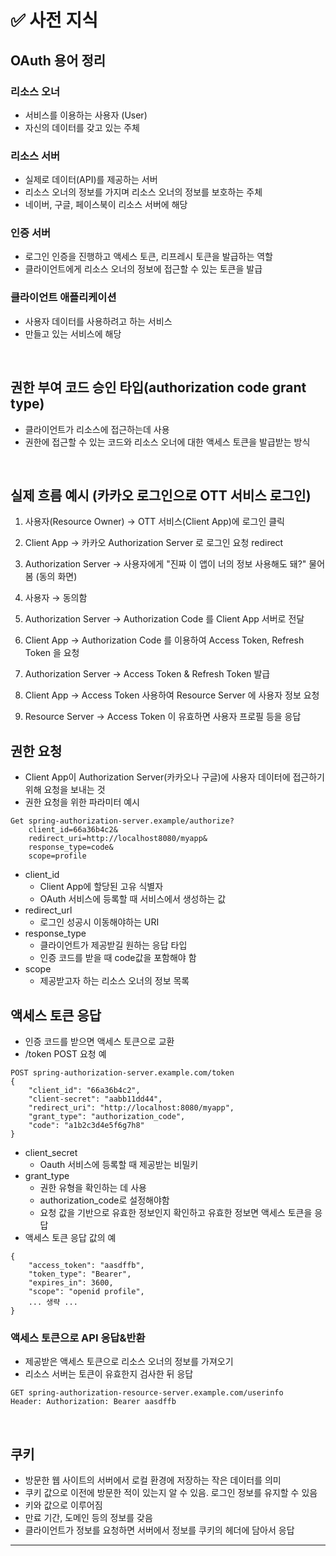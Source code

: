 # ✅ 사전 지식

## OAuth 용어 정리

### 리소스 오너
- 서비스를 이용하는 사용자 (User)
- 자신의 데이터를 갖고 있는 주체

### 리소스 서버
- 실제로 데이터(API)를 제공하는 서버
- 리소스 오너의 정보를 가지며 리소스 오너의 정보를 보호하는 주체
- 네이버, 구글, 페이스북이 리소스 서버에 해당

### 인증 서버
- 로그인 인증을 진행하고 액세스 토큰, 리프레시 토큰을 발급하는 역할
- 클라이언트에게 리소스 오너의 정보에 접근할 수 있는 토큰을 발급

### 클라이언트 애플리케이션
- 사용자 데이터를 사용하려고 하는 서비스
- 만들고 있는 서비스에 해당

<br>

## 권한 부여 코드 승인 타입(authorization code grant type)
- 클라이언트가 리소스에 접근하는데 사용
- 권한에 접근할 수 있는 코드와 리소스 오너에 대한 액세스 토큰을 발급받는 방식

<br>

## 실제 흐름 예시 (카카오 로그인으로 OTT 서비스 로그인)

1. 사용자(Resource Owner)
→ OTT 서비스(Client App)에 로그인 클릭

2. Client App
→ 카카오 Authorization Server 로 로그인 요청 redirect

3. Authorization Server
→ 사용자에게 "진짜 이 앱이 너의 정보 사용해도 돼?" 물어봄 (동의 화면)

4. 사용자
→ 동의함

5. Authorization Server
→ Authorization Code 를 Client App 서버로 전달

6. Client App
→ Authorization Code 를 이용하여 Access Token, Refresh Token 을 요청

7. Authorization Server
→ Access Token & Refresh Token 발급

8. Client App
→ Access Token 사용하여 Resource Server 에 사용자 정보 요청

9. Resource Server
→ Access Token 이 유효하면 사용자 프로필 등을 응답

## 권한 요청
- Client App이 Authorization Server(카카오나 구글)에 사용자 데이터에 접근하기 위해 요청을 보내는 것
- 권한 요청을 위한 파라미터 예시
```
Get spring-authorization-server.example/authorize?
    client_id=66a36b4c2&
    redirect_uri=http://localhost8080/myapp&
    response_type=code&
    scope=profile
```
- client_id
  - Client App에 할당된 고유 식별자
  - OAuth 서비스에 등록할 때 서비스에서 생성하는 값
- redirect_url
  - 로그인 성공시 이동해야하는 URI
- response_type
  - 클라이언트가 제공받길 원하는 응답 타입
  - 인증 코드를 받을 때 code값을 포함해야 함
- scope
  - 제공받고자 하는 리소스 오너의 정보 목록

## 액세스 토큰 응답
- 인증 코드를 받으면 액세스 토큰으로 교환
- /token POST 요청 예
```
POST spring-authorization-server.example.com/token
{
    "client_id": "66a36b4c2",
    "client-secret": "aabb11dd44",
    "redirect_uri": "http://localhost:8080/myapp",
    "grant_type": "authorization_code",
    "code": "a1b2c3d4e5f6g7h8"
}
```
- client_secret
  - Oauth 서비스에 등록할 때 제공받는 비밀키
- grant_type
  - 권한 유형을 확인하는 데 사용
  - authorization_code로 설정해야함
  - 요청 값을 기반으로 유효한 정보인지 확인하고 유효한 정보면 액세스 토큰을 응답
- 액세스 토큰 응답 값의 예
```
{
    "access_token": "aasdffb",
    "token_type": "Bearer",
    "expires_in": 3600,
    "scope": "openid profile",
    ... 생략 ...
}
```

### 액세스 토큰으로 API 응답&반환
- 제공받은 액세스 토큰으로 리소스 오너의 정보를 가져오기
- 리소스 서버는 토큰이 유효한지 검사한 뒤 응답
```
GET spring-authorization-resource-server.example.com/userinfo
Header: Authorization: Bearer aasdffb
```

<br>

## 쿠키
- 방문한 웹 사이트의 서버에서 로컬 환경에 저장하는 작은 데이터를 의미
- 쿠키 값으로 이전에 방문한 적이 있는지 알 수 있음. 로그인 정보를 유지할 수 있음
- 키와 값으로 이루어짐
- 만료 기간, 도메인 등의 정보를 갖음
- 클라이언트가 정보를 요청하면 서버에서 정보를 쿠키의 헤더에 담아서 응답

---



